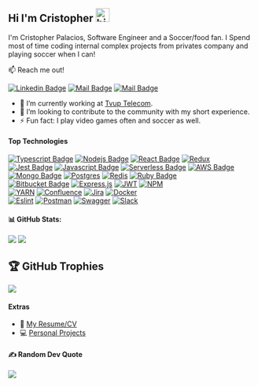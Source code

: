 ## Hi I'm Cristopher <img src="https://user-images.githubusercontent.com/1303154/88677602-1635ba80-d120-11ea-84d8-d263ba5fc3c0.gif" width="28px" height="28px" alt="hi">

I'm Cristopher Palacios, Software Engineer and a Soccer/food fan. I Spend most of time coding internal complex projects from privates company and playing soccer when I can!

:mailbox: Reach me out!

[![Linkedin Badge](https://img.shields.io/badge/-Cristopher-0e76a8?style=flat&labelColor=0e76a8&logo=linkedin&logoColor=white)](https://www.linkedin.com/in/cristopher-palacios-zelaya-367a1a127/) [![Mail Badge](https://img.shields.io/badge/-@criszelaya24-e84393?style=flat&labelColor=e84393&logo=instagram&logoColor=white)](https://www.instagram.com/criszelaya24/) [![Mail Badge](https://img.shields.io/badge/-criszelaya24-0078D4?style=flat&labelColor=0078D4&logo=microsoftoutlook&logoColor=white)](mailto:criszelaya24@hotmail.com)

- 🔭 I’m currently working at [Tvup Telecom](https://tvup.media/en/homepage/).
- 🤔 I’m looking to contribute to the community with my short experience.
- ⚡ Fun fact: I play video games often and soccer as well.

#### Top Technologies

<!-- TODO: Make technologies links takes you to repositories -->

[![Typescript Badge](https://img.shields.io/badge/-Typescript-007acc?style=for-the-badge&labelColor=black&logo=typescript&logoColor=007acc)](#)
[![Nodejs Badge](https://img.shields.io/badge/-Nodejs-3C873A?style=for-the-badge&labelColor=black&logo=node.js&logoColor=3C873A)](#)
[![React Badge](https://img.shields.io/badge/-React-61DBFB?style=for-the-badge&labelColor=black&logo=react&logoColor=61DBFB)](#)
[![Redux](https://img.shields.io/badge/redux-%23593d88.svg?style=for-the-badge&labelColor=black&logo=redux&logoColor=593D88)](#)<br >
[![Jest Badge](https://img.shields.io/badge/-Jest-C21325?style=for-the-badge&labelColor=black&logo=jest&logoColor=white)](#)
[![Javascript Badge](https://img.shields.io/badge/-Javascript-F0DB4F?style=for-the-badge&labelColor=black&logo=javascript&logoColor=F0DB4F)](#)
[![Serverless Badge](https://img.shields.io/badge/-serverless-FD5750?style=for-the-badge&labelColor=black&logo=serverless&logoColor=FD5750)](#)
[![AWS Badge](https://img.shields.io/badge/-aws-232F3E?style=for-the-badge&labelColor=black&logo=amazonaws&logoColor=white)](#) <br >
[![Mongo Badge](https://img.shields.io/badge/-mongodb-47A248?style=for-the-badge&labelColor=black&logo=mongodb&logoColor=white)](#)
[![Postgres](https://img.shields.io/badge/PostgreSQL-316192?style=for-the-badge&labelColor=black&logo=postgresql&logoColor=white)](#)
[![Redis](https://img.shields.io/badge/redis-%23DD0031?style=for-the-badge&labelColor=black&logo=redis&logoColor=23DD0031)](#)
[![Ruby Badge](https://img.shields.io/badge/-Rails-CC0000?style=for-the-badge&labelColor=black&logo=ruby&logoColor=CC0000)](#) <br >
[![Bitbucket Badge](https://img.shields.io/badge/-Bitbucket-0052CC?style=for-the-badge&labelColor=black&logo=bitbucket&logoColor=white)](#)
[![Express.js](https://img.shields.io/badge/Express.js-404D59?style=for-the-badge&labelColor=black&logo=express&logoColor=2361DAFB)](#)
[![JWT](https://img.shields.io/badge/json%20web%20tokens-323330?style=for-the-badge&labelColor=black&logo=JSON%20web%20tokens&logoColor=pink)](#)
[![NPM](https://img.shields.io/badge/NPM-%23000000.svg?style=for-the-badge&labelColor=black&logo=npm&logoColor=23000000)](#) <br >
[![YARN](https://img.shields.io/badge/yarn-%232C8EBB.svg?style=for-the-badge&labelColor=black&logo=yarn&logoColor=232C8EBB)](#)
[![Confluence](https://img.shields.io/badge/confluence-%23172BF4.svg?style=for-the-badge&labelColor=black&logo=confluence&logoColor=0052CC)](#)
[![Jira](https://img.shields.io/badge/jira-%230A0FFF.svg?style=for-the-badge&labelColor=black&logo=jira&logoColor=white)](#)
[![Docker](https://img.shields.io/badge/docker-%230db7ed.svg?style=for-the-badge&labelColor=black&logo=docker&logoColor=230db7ed)](#) <br >
[![Eslint](https://img.shields.io/badge/ESLint-4B3263?style=for-the-badge&labelColor=black&logo=eslint&logoColor=4B3263)](#)
[![Postman](https://img.shields.io/badge/Postman-FF6C37?style=for-the-badge&labelColor=black&logo=postman&logoColor=FF6C37)](#)
[![Swagger](https://img.shields.io/badge/-Swagger-%23Clojure?style=for-the-badge&labelColor=black&logo=swagger&logoColor=white)](#)
[![Slack](https://img.shields.io/badge/Slack-4A154B?style=for-the-badge&labelColor=black&logo=slack&logoColor=white)](#)<br >


#### 📊 GitHub Stats:
![](https://github-readme-stats.vercel.app/api?username=criszelaya24&show_icons=true&theme=radical)
![](https://github-readme-stats.vercel.app/api/top-langs/?username=criszelaya24&theme=highcontrast&hide_border=false&include_all_commits=true&count_private=true&layout=donut)

## 🏆 GitHub Trophies
![](https://github-profile-trophy.vercel.app/?username=criszelaya24&theme=radical&no-frame=false&no-bg=true&margin-w=4)


#### Extras
- 📎 [My Resume/CV](https://drive.google.com/file/d/1m4dLu-ma1aXKgES6C4OjmyPBfg9pxxiw/view?usp=sharing)
- 💻 [Personal Projects](https://github.com/criszelaya24/cv#Projects)

#### ✍️ Random Dev Quote
![](https://quotes-github-readme.vercel.app/api?type=vetical&theme=radical)
